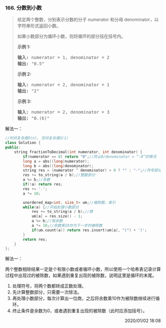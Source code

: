 ### 166. 分数到小数

> <div class="notranslate"><p>给定两个整数，分别表示分数的分子&nbsp;numerator 和分母 denominator，以字符串形式返回小数。</p>
> 
> <p>如果小数部分为循环小数，则将循环的部分括在括号内。</p>
> 
> <p><strong>示例 1:</strong></p>
> 
> <pre><strong>输入:</strong> numerator = 1, denominator = 2
> <strong>输出:</strong> "0.5"
> </pre>
> 
> <p><strong>示例&nbsp;2:</strong></p>
> 
> <pre><strong>输入:</strong> numerator = 2, denominator = 1
> <strong>输出:</strong> "2"</pre>
> 
> <p><strong>示例&nbsp;3:</strong></p>
> 
> <pre><strong>输入:</strong> numerator = 2, denominator = 3
> <strong>输出: </strong>"0.(6)"
> </pre>
> </div>

解法一：
```cpp
//时间复杂度O(n), 空间复杂度O(1)
class Solution {
public:
    string fractionToDecimal(int numerator, int denominator) {
        if(numerator == 0) return "0";//防止0/denominator = “-0”的情况
        long a = abs((long)numerator);
        long b = abs((long)denominator);
        string res = (numerator ^ denominator) > 0 ? "" : "-";//符号部分;
        res += to_string(a / b);//整数部分
        a %= b;//余数
        if(!a) return res;
        res += '.';
        a *= 10;

        unordered_map<int, size_t> um;//被除数，索引
        while(a) {//开始处理小数部分
            res += to_string(a / b);//商
            um[a] = res.size() - 1;
            a %= b;//取余数
            a *= 10;//余数乘10作为下一步的被除数
            if(um.count(a)) return res.insert(um[a], "(") + ')';
        }
        return res;
    }
};
```

解法一：

两个整数相除结果一定是个有限小数或者循环小数，所以使用一个哈希表记录计算过程中出现过的被除数，如果遇到重复出现的被除数，说明这里是循环的末尾。

1. 处理符号，将两个数都转成正数处理。
2. 先计算整数部分，只需要一次除法。
3. 再处理小数部分，每次计算出一位商，之后将余数乘10作为被除数继续进行循环。
4. 终止条件是余数为0，或者遇到重复出现的被除数（此时应添加括号）。

<div style="text-align: right"> 2020/01/02 18:08 </div>
